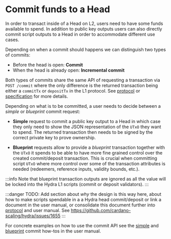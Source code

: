 # Commit funds to a Head

In order to transact inside of a Head on L2, users need to have some funds available to spend. In addition to public key outputs users can also directly commit script outputs to a Head in order to accommodate different use cases.

Depending on when a commit should happens we can distinguish two types of commits:

- Before the head is open: **Commit**
- When the head is already open: **Incremental commit**

Both types of commits share the same API of requesting a transaction via `POST /commit` where the only difference is the returned transaction being either a `commitTx` or `depositTx` in the L1 protocol. See [protocol](./protocol.md) or [specification](./specification.md) for more details.

Depending on what is to be committed, a user needs to decide between a _simple_ or _blueprint_ commit request:

- **Simple** request to commit a public key output to a Head in which case they only need to show the JSON representation of the `UTxO` they want to spend. The returned transaction then needs to be signed by the correct private key to prove ownership.

- **Blueprint** requests allow to provide a _blueprint_ transaction together with the `UTxO` it spends to be able to have more fine grained control over the created commit/deposit transaction. This is crucial when committing script `UTxO` where more control over some of the transaction attributes is needed (redeemers, reference inputs, validity bounds, etc.).

:::info
Note that blueprint transaction outputs are ignored as all the value will be locked into the Hydra L1 scripts (commit or deposit validators).
:::

:::danger
TODO: Add section about _why_ the design is this way here, about how to make scripts spendable in a a Hydra head commit/deposit or link a document in the user manual, or consolidate this document further into [protocol](./protocol.md) and user manual. See https://github.com/cardano-scaling/hydra/issues/1655 
:::

For concrete examples on how to use the commit API see the [simple](./../how-to/incremental-commit) and [blueprint](./../how-to/commit-blueprint) commit how-tos in the user manual.
